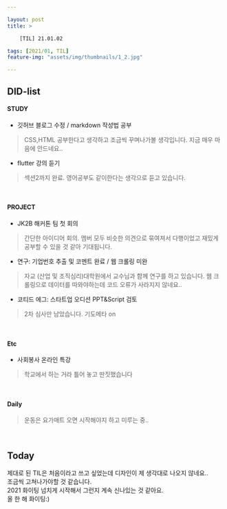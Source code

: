 ```yaml
---

layout: post
title: >

    [TIL] 21.01.02

tags: [2021/01, TIL]
feature-img: "assets/img/thumbnails/1_2.jpg"

---
```



## DID-list
#### STUDY

- 깃허브 블로그 수정 / markdown 작성법 공부
>CSS,HTML 공부한다고 생각하고 조금씩 꾸며나가볼 생각입니다. 지금 매우 마음에 안드네요..
- flutter 강의 듣기
> 섹션2까지 완료. 영어공부도 같이한다는 생각으로 듣고 있습니다.

<br>

#### PROJECT
- JK2B 해커톤 팀 첫 회의
> 간단한 아이디어 회의. 멤버 모두 비슷한 의견으로 묶여져서 다행이었고 재밌게 공부할 수 있을 것 같아 기대됩니다.
- 연구: 기업번호 추출 및 코멘트 완료 / 웹 크롤링 미완
> 자교 (산업 및 조직심리)대학원에서 교수님과 함께 연구를 하고 있습니다. 웹 크롤링으로 데이터를 따와야하는데 코드 오류가 사라지지 않네요..
- 코티드 에그: 스타트업 오디션 PPT&Script 검토
> 2차 심사만 남았습니다. 기도메타 on

<br>

#### Etc
- 사회봉사 온라인 특강
> 학교에서 하는 거라 틀어 놓고 딴짓했습니다

<br>

#### Daily
> 운동은 요가매트 오면 시작해야지 하고 미루는 중..

<br>

## Today
제대로 된 TIL은 처음이라고 쓰고 싶었는데 디자인이 제 생각대로 나오지 않네요..<br>
조금씩 고쳐나가야할 것 같습니다.<br>
2021 화이팅 넘치게 시작해서 그런지 계속 신나있는 것 같아요.
<br>
올 한 해 화이팅:)






